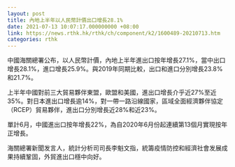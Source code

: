 ```yaml
---
layout: post
title: 內地上半年以人民幣計價出口增長28.1%
date: 2021-07-13 10:07:17.000000000 +08:00
link: https://news.rthk.hk/rthk/ch/component/k2/1600489-20210713.htm
categories: rthk
---
```


中國海關總署公布，以人民幣計價，內地上半年進出口按年增長27.1%，當中出口增長28.1%，進口增長25.9%。與2019年同期比較，出口和進口分別增長23.8%和21.7%。

上半年中國對前三大貿易夥伴東盟，歐盟和美國，進出口增長介乎近27%至近35%。對日本進出口增長逾14%，對一帶一路沿線國家，區域全面經濟夥伴協定（RCEP）貿易夥伴，進出口分別增長近28%和近23%。

單計6月，中國進出口按年增長22%，為自2020年6月份起連續第13個月實現按年正增長。

海關總署新聞发言人，統計分析司司長李魁文指，統籌疫情防控和經濟社會发展成果持續鞏固，外貿進出口穩中向好。

